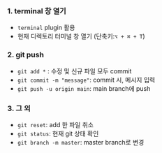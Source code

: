 ### 1. terminal 창 열기
- `terminal` plugin 활용
- 현재 디렉토리 터미널 창 열기 (단축키:`⌥ + ⌘ + T`)

### 2. git push
- `git add *` : 수정 및 신규 파일 모두 commit
- `git commit -m "message"`: commit 시, 메시지 입력
- `git push -u origin main`: main branch에 push

### 3. 그 외
- `git reset`: add 한 파일 취소
- `git status`: 현재 git 상태 확인
- `git branch -m master`: master branch로 변경
